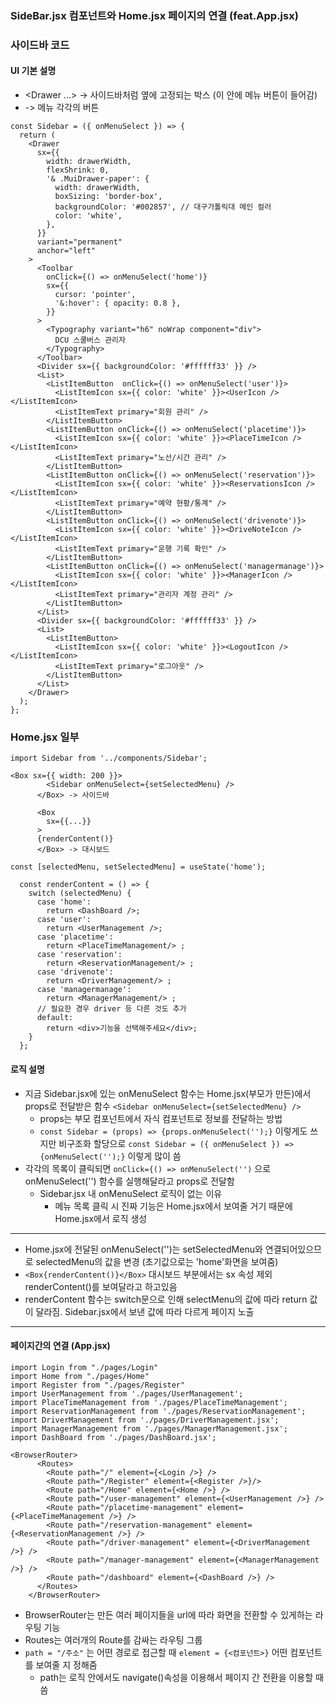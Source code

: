 ### SideBar.jsx 컴포넌트와 Home.jsx 페이지의 연결 (feat.App.jsx)

### 사이드바 코드

#### UI 기본 설명
- <Drawer ...> -> 사이드바처럼 옆에 고정되는 박스 (이 안에 메뉴 버튼이 들어감)
- <ListItemButton> -> 메뉴 각각의 버튼
```
const Sidebar = ({ onMenuSelect }) => {
  return (
    <Drawer
      sx={{
        width: drawerWidth,
        flexShrink: 0,
        '& .MuiDrawer-paper': {
          width: drawerWidth,
          boxSizing: 'border-box',
          backgroundColor: '#002857', // 대구가톨릭대 메인 컬러
          color: 'white',
        },
      }}
      variant="permanent"
      anchor="left"
    >
      <Toolbar
        onClick={() => onMenuSelect('home')}
        sx={{
          cursor: 'pointer',
          '&:hover': { opacity: 0.8 },
        }}
      >
        <Typography variant="h6" noWrap component="div">
          DCU 스쿨버스 관리자
        </Typography>
      </Toolbar>
      <Divider sx={{ backgroundColor: '#ffffff33' }} />
      <List>
        <ListItemButton  onClick={() => onMenuSelect('user')}>
          <ListItemIcon sx={{ color: 'white' }}><UserIcon /></ListItemIcon>
          <ListItemText primary="회원 관리" />
        </ListItemButton>
        <ListItemButton onClick={() => onMenuSelect('placetime')}>
          <ListItemIcon sx={{ color: 'white' }}><PlaceTimeIcon /></ListItemIcon>
          <ListItemText primary="노선/시간 관리" />
        </ListItemButton>
        <ListItemButton onClick={() => onMenuSelect('reservation')}>
          <ListItemIcon sx={{ color: 'white' }}><ReservationsIcon /></ListItemIcon>
          <ListItemText primary="예약 현황/통계" />
        </ListItemButton>
        <ListItemButton onClick={() => onMenuSelect('drivenote')}>
          <ListItemIcon sx={{ color: 'white' }}><DriveNoteIcon /></ListItemIcon>
          <ListItemText primary="운행 기록 확인" />
        </ListItemButton>
        <ListItemButton onClick={() => onMenuSelect('managermanage')}>
          <ListItemIcon sx={{ color: 'white' }}><ManagerIcon /></ListItemIcon>
          <ListItemText primary="관리자 계정 관리" />
        </ListItemButton>
      </List>
      <Divider sx={{ backgroundColor: '#ffffff33' }} />
      <List>
        <ListItemButton>
          <ListItemIcon sx={{ color: 'white' }}><LogoutIcon /></ListItemIcon>
          <ListItemText primary="로그아웃" />
        </ListItemButton>
      </List>
    </Drawer>
  );
};
```
### Home.jsx 일부
```
import Sidebar from '../components/Sidebar';
```
```
<Box sx={{ width: 200 }}>
        <Sidebar onMenuSelect={setSelectedMenu} />
      </Box> -> 사이드바

      <Box
        sx={{...}}
      >
      {renderContent()}
      </Box> -> 대시보드
```
```
const [selectedMenu, setSelectedMenu] = useState('home');

  const renderContent = () => {
    switch (selectedMenu) {
      case 'home':
        return <DashBoard />;
      case 'user':
        return <UserManagement />;
      case 'placetime':
        return <PlaceTimeManagement/> ;
      case 'reservation':
        return <ReservationManagement/> ;
      case 'drivenote':
        return <DriverManagement/> ;
      case 'managermanage':
        return <ManagerManagement/> ;
      // 필요한 경우 driver 등 다른 것도 추가
      default:
        return <div>기능을 선택해주세요</div>;
    }
  };
```
#### 로직 설명
- 지금 Sidebar.jsx에 있는 onMenuSelect 함수는 Home.jsx(부모가 만든)에서 props로 전달받은 함수 `<Sidebar onMenuSelect={setSelectedMenu} />`
  - props는 부모 컴포넌트에서 자식 컴포넌트로 정보를 전달하는 방법
  - `const Sidebar = (props) => {props.onMenuSelect('');}` 이렇게도 쓰지만 비구조화 할당으로 `const Sidebar = ({ onMenuSelect }) => {onMenuSelect('');}` 이렇게 많이 씀
- 각각의 목록이 클릭되면 `onClick={() => onMenuSelect('')` 으로 onMenuSelect('') 함수를 실행해달라고 props로 전달함
  - Sidebar.jsx 내 onMenuSelect 로직이 없는 이유
    - 메뉴 목록 클릭 시 진짜 기능은 Home.jsx에서 보여줄 거기 때문에 Home.jsx에서 로직 생성
---
- Home.jsx에 전달된 onMenuSelect('')는 setSelectedMenu와 연결되어있으므로 selectedMenu의 값을 변경 (초기값으로는 'home'화면을 보여줌) 
- `<Box{renderContent()}</Box>` 대시보드 부분에서는 sx 속성 제외 renderContent()를 보여달라고 하고있음
- renderContent 함수는 switch문으로 인해 selectMenu의 값에 따라 return 값이 달라짐. Sidebar.jsx에서 보낸 값에 따라 다르게 페이지 노출

---
#### 페이지간의 연결 (App.jsx)
```
import Login from "./pages/Login"
import Home from "./pages/Home"
import Register from "./pages/Register"
import UserManagement from './pages/UserManagement';
import PlaceTimeManagement from './pages/PlaceTimeManagement';
import ReservationManagement from './pages/ReservationManagement';
import DriverManagement from './pages/DriverManagement.jsx';
import ManagerManagement from './pages/ManagerManagement.jsx';
import DashBoard from './pages/DashBoard.jsx';
```
```
<BrowserRouter>
      <Routes>
        <Route path="/" element={<Login />} />
        <Route path="/Register" element={<Register />}/>
        <Route path="/Home" element={<Home />} />
        <Route path="/user-management" element={<UserManagement />} />
        <Route path="/placetime-management" element={<PlaceTimeManagement />} />
        <Route path="/reservation-management" element={<ReservationManagement />} />
        <Route path="/driver-management" element={<DriverManagement />} />
        <Route path="/manager-management" element={<ManagerManagement />} />
        <Route path="/dashboard" element={<DashBoard />} />
      </Routes>
    </BrowserRouter>
```
- BrowserRouter는 만든 여러 페이지들을 url에 따라 화면을 전환할 수 있게하는 라우팅 기능
- Routes는 여러개의 Route를 감싸는 라우팅 그룹
- `path = "/주소"` 는 어떤 경로로 접근할 때 `element = {<컴포넌트>}` 어떤 컴포넌트를 보여줄 지 정해줌
  - path는 로직 안에서도 navigate()속성을 이용해서 페이지 간 전환을 이용할 때 씀